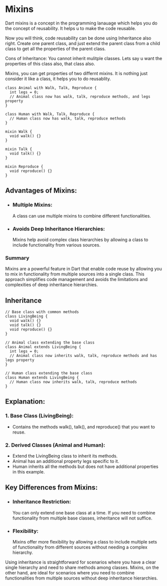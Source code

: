 # Mixins

Dart mixins is a concept in the programming lanauage which helps you do the concept of reusability. It helps u to make the code reusable. 

Now you will think, code reusability can be done using Inheritance also right. 
Create one parent class, and just extend the parent class from a child class to get all the properties of the parent class.

Cons of Inheritance: 
You cannot inherit mulitple classes. 
Lets say u want the properties of this class also, that class also.

Mixins, you can get properties of two differnt mixins. It is nothing just consider it like a class, it helps you to do reusablity.

```
class Animal with Walk, Talk, Reproduce {
  int legs = 0;
  // Animal class now has walk, talk, reproduce methods, and legs property
}

class Human with Walk, Talk, Reproduce {
  // Human class now has walk, talk, reproduce methods
}

mixin Walk {
  void walk() {}
}

mixin Talk {
  void talk() {}
}

mixin Reproduce {
  void reproduce() {}
}
```

## Advantages of Mixins:

- ### Multiple Mixins:
  A class can use multiple mixins to combine different functionalities.

- ### Avoids Deep Inheritance Hierarchies:
  Mixins help avoid complex class hierarchies by allowing a class to include functionality from various sources.

### Summary 
Mixins are a powerful feature in Dart that enable code reuse by allowing you to mix in functionality from multiple sources into a single class. This approach simplifies code management and avoids the limitations and complexities of deep inheritance hierarchies.

## Inheritance 

```
// Base class with common methods
class LivingBeing {
  void walk() {}
  void talk() {}
  void reproduce() {}
}

// Animal class extending the base class
class Animal extends LivingBeing {
  int legs = 0;
  // Animal class now inherits walk, talk, reproduce methods and has legs property
}

// Human class extending the base class
class Human extends LivingBeing {
  // Human class now inherits walk, talk, reproduce methods
}
```
## Explanation:
### 1. Base Class (LivingBeing):
- Contains the methods walk(), talk(), and reproduce() that you want to reuse.

### 2. Derived Classes (Animal and Human):
- Extend the LivingBeing class to inherit its methods.
- Animal has an additional property legs specific to it.
- Human inherits all the methods but does not have additional properties in this example.


## Key Differences from Mixins:

- ### Inheritance Restriction: 
  You can only extend one base class at a time. If you need to combine functionality from multiple base classes, inheritance will not suffice.

- ### Flexibility: 
  Mixins offer more flexibility by allowing a class to include multiple sets of functionality from different sources without needing a complex hierarchy.

Using inheritance is straightforward for scenarios where you have a clear single hierarchy and need to share methods among classes. Mixins, on the other hand, are ideal for scenarios where you need to combine functionalities from multiple sources without deep inheritance hierarchies.
